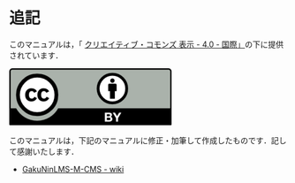 # 追記

このマニュアルは，「 [クリエイティブ・コモンズ 表示 - 4.0 - 国際](https://creativecommons.org/licenses/by/4.0/deed.ja)[」](https://creativecommons.org/licenses/by-nc-sa/4.0/deed.ja)の下に提供されています．

![表示 4.0 国際 (CC BY 4.0)](../.gitbook/assets/by.webp)

このマニュアルは，下記のマニュアルに修正・加筆して作成したものです．記して感謝いたします．

* [GakuNinLMS-M-CMS - wiki](https://github.com/RCOSDP/GakuNinLMS-M-CMS/wiki)
